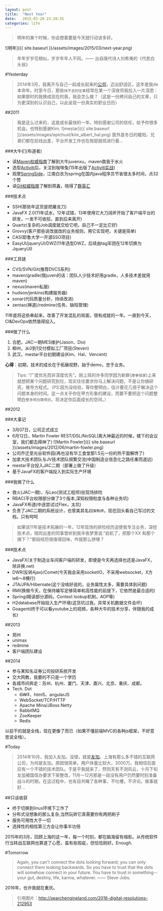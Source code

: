 ```yaml
---
layout: post
title:  "Next Year"
date:   2015-03-28 23:28:35
categories: life
---
```

> 明年的某个时候，你会想着要是今天就行动该多好。

![明年]({{ site.baseurl }}/assets/images/2015/03/next-year.png)

> 年年岁岁花相似，岁岁年年人不同。—— 出自唐代诗人刘希夷的《代悲白头翁》

#Yesterday

> 2014年3月，我离开与自己一起成长起来的[公司](http://www.epichust.com)，迈出舒适区，这年是我de本命年。时至今日，那些`抹不去的往事`经常在某一个深夜将我拉入一片深思：如果那时的我换成现在的我，我会怎么做？（这是一份拷问自己的文章，只为更深刻的认识自己，以此呈现一份真实的职业日历）

##2011
> 我是这么过来的，这是成长最快的一年。特别感谢公司的信任，给予你很多机会。也特别感谢Kim.
![mestar]({{ site.baseurl }}/assets/images/epichust/kim_albert_hal.png)
窗外是冬日的暖阳，兄弟们都在前线出差，平台开发工作也在按部就班进行着...

###大牛们(布道者)
* 读[Maven权威指南](http://www.amazon.cn/Maven%E5%AE%9E%E6%88%98-%E8%AE%B8%E6%99%93%E6%96%8C/dp/B004CLZ7BA/ref=sr_1_1?ie=UTF8&qid=1427632273&sr=8-1&keywords=maven)了解到大牛juvenxu，maven救我于水火
* 选型[Activiti](http://activiti.org/)后，关注到咖啡兔(15年出版了[Activiti实战](http://www.amazon.cn/Activiti%E5%AE%9E%E6%88%98-%E9%97%AB%E6%B4%AA%E7%A3%8A/dp/B00RRCOYAQ/ref=sr_1_1?ie=UTF8&qid=1427636260&sr=8-1&keywords=activiti))
* 观摩[SpringSide](https://github.com/springside)，江南白衣为spring在国内java程序员节省很太多时间，点32个赞
* 读[Git权威指南](http://www.amazon.cn/Git%E6%9D%83%E5%A8%81%E6%8C%87%E5%8D%97-%E8%92%8B%E9%91%AB/dp/B0058FLC40/ref=tmm_pap_title_0?ie=UTF8&qid=1427632775&sr=8-2)了解到蒋鑫，晓得了[群英汇](http://www.ossxp.com/)

###技术点
* SSH(那些年这货是把屠龙刀)
* JavaFX 2.0(11年试水，12年试错，13年使用它大刀阔斧开始了客户端平台的研发，一发不可收拾，直到后来离开)
* Quartz(复杂的Job调度就交给它吧，自己不一定比它好)
* Grovvy(客户那些说改就改的业务规则，用它实现吧，关键是简单)
* CAS(耶鲁大学一开源SSO项目)
* EasyUI/jqueryUI/DWZ(11年选型DWZ，后续由tag军团在12年切换为JqueryUI)

###工具链
* CVS/SVN/Git(推荐DVCS系列)
* maven/gradle(借juven的话：团队人少技术好用gradle，人多技术差就用maven)
* nexus(maven私服)
* hudson/jenkins(构建服务器)
* sonar(代码质量分析，持续改进)
* zentao(禅道)/redmine(任务、缺陷管理)

11年底将这些串起来，改善了开发混乱的局面，很有成就的一年。一直到今天，CI&DevOps依然值得投入。

###做了什么
1. 合肥，JAC一期MES维护(Jason、Dio)
2. 柳州，从0到1交付模拟工厂项目(Steven)
3. 武汉，mestar平台初期建设(Kim、Hal、Vencent)

**心得**：初期，技术的成长在于拓展视野，始于demo，忠于业务。

> Tips: “广度优先而非深度优先”。刚上班的许多同学因为新鲜(`摩拳插掌`)上来就想把某个问题研究到位，现实往往要求你马上解决问题，不是让你搞研究，推导方程式。（PS:因为没经验，等你整明白，估计要花几倍于解决这个问题本身的时间。这一点关乎你在甲方形象的建设，而要不要把这个问题整明白`整多明白算明白`，将决定你后面成长的空间。）

##2012

###大事记
* 3月07日，公司正式成立
* 6月12日，Martin Fowler REST/DSL/NoSQL(离大神最近的时候，楼下的会议室，我们都去拜神了)
![Martin Fowler]({{ site.baseurl }}/assets/images/2012/06/martin-fowler.png)
* 公司乔迁至光谷软件园(再也没有华工食堂那1.5元一份的热干面解馋了)
* 加拿大技术团队与JV技术团队频繁交流(中国制造业信息化之路任重而道远)
* mestar平台投入JAC二期（部署上做了升级）
* 基于JavaFX的客户端投入到实际生产环境

###我做了什么
* 救火(JAC一期)，与Leo(测试工程师)驻现场排险
* RBAC(平台权限部分做了3个版本,深知权限粒度与各种业务坑)
* JavaFX布道(中途尝试过Flex，太坑)
* 负责了JAC二期的系统设计，也曾美其名曰`架构师`，现在回头看自己写过的文档，只有呵呵

> 如果说11年是技术拓展的一年，12年现场的排险经历迫使我专注业务，深挖技术点，陪同出差的同事曾听到我半夜梦里说:“宕机了，把那个XX 和那个搞下？”那段经历很值得回味，咋就那么拼哩？

###技术点
* JavaFX(关于制造业车间客户端的研发，即便是今天再选择也还是JavaFX，除非换.net)
* DWR(反转Ajax)/Comet(今天我会采用socketIO，不采用websocket，X方ie6～8横行)
* JTA/JPA/Hibernate(这个没啥好说的，业务属性太多，需要具体到问题)
* RMI(换做今天，在保持编写足够简单和高性能的前提下，它依然是最合适的)
* Spring(精读部分源码，Context lookup机制，AOP等)
* H2database开始投入生产环境(这货坑过我，异常关机数据文件会坏)
* Goagent(终于可以看youtube上的视频，各种大牛的技术分享，伴随我的成长)

##2013

* 郑州
* unimax
* redmine
* 客户端团队建设

##2014

* 参与某知名证券公司投研系统开发
* 交大网教，我要的不只是一个学历
* 各城市间奔走：苏州、杭州、厦门、天津、嘉兴、北京、重庆、成都。
* Tech. Dot
	* ~~GWT~~、html5、angularJS
	* WebSocket/TCP/HTTP
	* Apache Mina/JBoss Netty
	* RabbitMQ
	* ZooKeeper
	* Redis

以前干的就是全栈，现在更像了而已（如果不懂前端MVC的各种js框架，不好意思说全栈）。

#Today

> 2014年10月，我加入友加。没错，就是[友加](http://youja.cn)。上海有那么多不错的互联网公司，为何是友加。原因很简单，用户体量比较大，3000万。我相信后面应有一个不错的技术团队。于是乎我就来了，然则天有不测风云，十月下旬友加被国信办要求下架整改，11月～12月那是一段没有用户仍然要时刻准备战斗的时期。在这过程中，也有目共睹了各种事，不吐槽，不评论。做事就好...

##只谈收获
* 终于切换到linux环境下工作了
* 分布式没想象的那么复杂,当然玩转它真需要你有两把刷子
* 服务可用性大于一切
* 选择性的相信第三方会让你事半功倍

2015年的3月，回顾上海的这一年，每一个时刻，都在脑海留有缩影。从传统软件行当转战互联网也算遂了心愿，虽有些瑕疵，但恰恰刚好。Enough.

#Tomorrow
> Again, you can't connect the dots looking forward; you can only connect them looking backwards. So you have to trust that the dots will somehow connect in your future. You have to trust in something--your gut, destiny, life, karma, whatever. —— Steve Jobs.

2016年，也许我就在重庆。

> 引用图片：http://searchengineland.com/2016-digital-resolutions-212953
